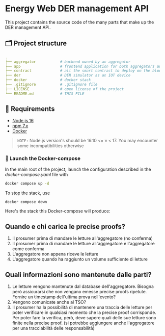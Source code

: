 # Energy Web DER management API

This project contains the source code of the many parts that make up the DER management API.

## 🗂 Project structure

```yaml
.
├── aggregator           # backend owned by an aggregator
├── app                  # frontend application for both aggregators and common users
├── contract             # all the smart contract to deploy on the blockchain
├── der                  # DER simulator as an IOT device
├── docker               # docker stack
├── .gitignore           # .gitignore file
├── LICENSE              # open license of the project
└── README.md            # THIS FILE
```

## 🧾 Requirements

- [Node.js 16](https://nodejs.org/en/)
- [npm 7.x](https://www.npmjs.com/)
- [Docker](https://hub.docker.com/search/?type=edition&offering=community)

> `NOTE:` Node.js version's should be 16.10 <= v < 17. You may encounter some incompatibilities otherwise

### 🐳 Launch the Docker-compose

In the main root of the project, launch the configuration described in the _docker-compose.yaml_ file with

```bash
docker compose up -d
```

To stop the stack, use

```bash
docker compose down
```

Here's the stack this Docker-compose will produce:

## Quando e chi carica le precise proofs?

1. Il prosumer prima di mandare le letture all'aggregatore (no conferma)
1. Il prosumer prima di mandare le letture all'aggregatore e l'aggregatore come conferma
1. L'aggregatore non appena riceve le letture
1. L'aggregatore quando ha raggiunto un volume sufficiente di letture

## Quali informazioni sono mantenute dalle parti?

1. Le letture vengono mantenute dal database dell'aggregatore. Bisogna però assicurarsi che non vengano emesse precise proofs ripetute. Fornire un timestamp dell'ultima prova nell'evento?
1. Vengono comunicate anche al TSO?
1. Il prosumer ha la possibilità di mantenere una traccia delle letture per poter verificare in qualsiasi momento che la precise proof corrisponde. Per poter fare la verifica, però, deve sapere quali delle sue letture sono finite nella precise proof. (si potrebbe aggiungere anche l'aggregatore per una tracciabilità delle responsabilità)
